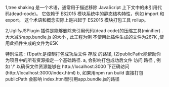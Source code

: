
1,tree shaking 是一个术语，通常用于描述移除 JavaScript 上下文中的未引用代码(dead-code)。
它依赖于 ES2015 模块系统中的静态结构特性，例如 import 和 export。
这个术语和概念实际上是兴起于 ES2015 模块打包工具 rollup。




2,UglifyJSPlugin 插件是能够删除未引用代码(dead code)的压缩工具(minifier) . 大大减少app.bundle.js 的大小 ,
此工程为例 不使用此插件生成的文件为267K ,使用此插件生成的文件为65K


 特别注意 :
 (1)path:是控制打包成功后文件   存放   的路径,
 (2)publicPath:能帮助你为项目中的所有资源指定一个基础路径.
  a, 会影响打包成功后文件  访问   路径 , 例如 '/'  以确保文件资源能够在 http://localhost:3000 下正确访问 (http://localhost:3000/index.html)
  b, 如果用npm run build 直接打包 publicPath 会影响 index.html里引用app.bundle.js的路径